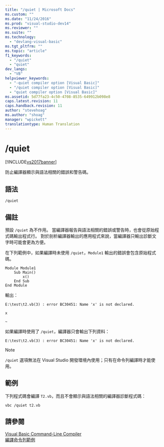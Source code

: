```yaml
---
title: "/quiet | Microsoft Docs"
ms.custom: ""
ms.date: "11/24/2016"
ms.prod: "visual-studio-dev14"
ms.reviewer: ""
ms.suite: ""
ms.technology: 
  - "devlang-visual-basic"
ms.tgt_pltfrm: ""
ms.topic: "article"
f1_keywords: 
  - "/quiet"
  - "quiet"
dev_langs: 
  - "VB"
helpviewer_keywords: 
  - "-quiet compiler option [Visual Basic]"
  - "/quiet compiler option [Visual Basic]"
  - "quiet compiler option [Visual Basic]"
ms.assetid: 5d77fa23-4c50-4708-8535-649912b098e8
caps.latest.revision: 11
caps.handback.revision: 11
author: "stevehoag"
ms.author: "shoag"
manager: "wpickett"
translationtype: Human Translation
---
```

# /quiet
[!INCLUDE[vs2017banner](../../../csharp/includes/vs2017banner.md)]

防止編譯器顯示與語法相關的錯誤和警告碼。  
  
## 語法  
  
```  
/quiet  
```  
  
## 備註  
 預設 `/quiet` 為不作用。  當編譯器報告與語法相關的錯誤或警告時，也會從原始程式碼輸出程式行。  對於剖析編譯器輸出的應用程式來說，當編譯器只輸出診斷文字時可能會更為方便。  
  
 在下列範例中，如果編譯時未使用 `/quiet`，`Module1` 輸出的錯誤會包含原始程式碼。  
  
```  
Module Module1  
    Sub Main()  
        x()  
    End Sub  
End Module  
```  
  
 輸出：  
  
 `E:\test\t2.vb(3) : error BC30451: Name 'x' is not declared.`  
  
 `x`  
  
 `~`  
  
 如果編譯時使用了 `/quiet`，編譯器只會輸出下列資料：  
  
 `E:\test\t2.vb(3) : error BC30451: Name 'x' is not declared.`  
  
> [!NOTE]
>  `/quiet` 選項無法在 Visual Studio 開發環境內使用；只有在命令列編譯時才能使用。  
  
## 範例  
 下列程式碼會編譯 `T2.vb`，而且不會顯示與語法相關的編譯器診斷程式碼：  
  
```  
vbc /quiet t2.vb  
```  
  
## 請參閱  
 [Visual Basic Command\-Line Compiler](../../../visual-basic/reference/command-line-compiler/index.md)   
 [編譯命令列範例](../../../visual-basic/reference/command-line-compiler/sample-compilation-command-lines.md)